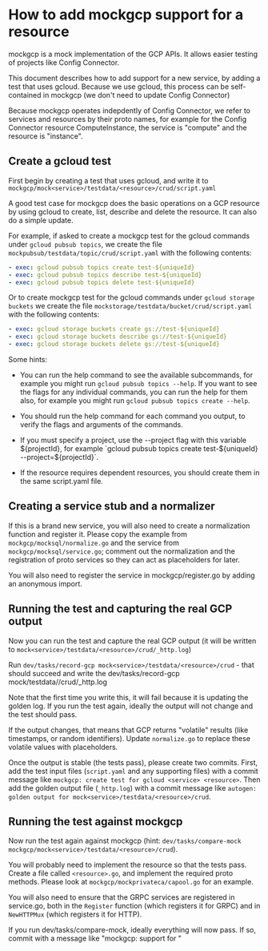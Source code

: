 # How to add mockgcp support for a resource

mockgcp is a mock implementation of the GCP APIs.  It allows easier testing of projects like Config Connector.

This document describes how to add support for a new service, by adding a test that uses gcloud.  Because we use gcloud, this process can be self-contained in mockgcp (we don't need to update Config Connector)

Because mockgcp operates indepdently of Config Connector, we refer to services and resources by their proto names, for example for the Config Connector resource ComputeInstance, the service is "compute" and the resource is "instance".

## Create a gcloud test

First begin by creating a test that uses gcloud, and write it to `mockgcp/mock<service>/testdata/<resource>/crud/script.yaml`

A good test case for mockgcp does the basic operations on a GCP resource by using gcloud to create, list, describe and delete the resource.  It can also do a simple update.

For example, if asked to create a mockgcp test for the gcloud commands under `gcloud pubsub topics`, we create the file `mockpubsub/testdata/topic/crud/script.yaml` with the following contents:

```script.yaml
- exec: gcloud pubsub topics create test-${uniqueId}
- exec: gcloud pubsub topics describe test-${uniqueId}
- exec: gcloud pubsub topics delete test-${uniqueId}
```

Or to create mockgcp test for the gcloud commands under `gcloud storage buckets` we create the file `mockstorage/testdata/bucket/crud/script.yaml` with the following contents:

```script.yaml
- exec: gcloud storage buckets create gs://test-${uniqueId}
- exec: gcloud storage buckets describe gs://test-${uniqueId}
- exec: gcloud storage buckets delete gs://test-${uniqueId}
```

Some hints:

* You can run the help command to see the available subcommands, for example you might run `gcloud pubsub topics --help`.
If you want to see the flags for any individual commands, you can run the help for them also, for example you might run `gcloud pubsub topics create --help`.

* You should run the help command for each command you output, to verify the flags and arguments of the commands.

* If you must specify a project, use the --project flag with this variable ${projectId}, for example `gcloud pubsub topics create test-${uniqueId} --project=${projectId}`.

* If the resource requires dependent resources, you should create them in the same script.yaml file.

## Creating a service stub and a normalizer

If this is a brand new service, you will also need to create a normalization function and register it.  Please copy the example from `mockgcp/mocksql/normalize.go` and the service from `mockgcp/mocksql/service.go`; comment out the normalization and the registration of proto services so they can act as placeholders for later.

You will also need to register the service in mockgcp/register.go by adding an anonymous import.

## Running the test and capturing the real GCP output

Now you can run the test and capture the real GCP output (it will be written to `mock<service>/testdata/<resource>/crud/_http.log`)

Run `dev/tasks/record-gcp mock<service>/testdata/<resource>/crud` - that should succeed and write the dev/tasks/record-gcp mock<service>/testdata/<resource>/crud/_http.log

Note that the first time you write this, it will fail because it is updating the golden log.  If you run the test again, ideally the output will not change and the test should pass.

If the output changes, that means that GCP returns "volatile" results (like timestamps, or random identifiers).  Update `normalize.go` to replace these volatile values with placeholders.

Once the output is stable (the tests pass), please create two commits.
First, add the test input files (`script.yaml` and any supporting files) with a commit message like `mockgcp: create test for gcloud <service> <resource>`.
Then add the golden output file (`_http.log`) with a commit message like `autogen: golden output for mock<service>/testdata/<resource>/crud`.

## Running the test against mockgcp

Now run the test again against mockgcp (hint: `dev/tasks/compare-mock mockgcp/mock<service>/testdata/<resource>/crud`).

You will probably need to implement the resource so that the tests pass.  Create a file called `<resource>.go`, and implement the required proto methods.  Please look at `mockgcp/mockprivateca/capool.go` for an example.

You will also need to ensure that the GRPC services are registered in service.go, both in the `Register` function (which registers it for GRPC) and in `NewHTTPMux` (which registers it for HTTP).

If you run dev/tasks/compare-mock, ideally everything will now pass.  If so, commit with a message like "mockgcp: support for <service> <resource>"
